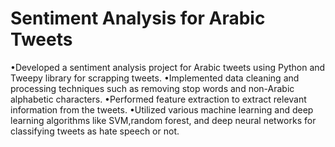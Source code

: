 # Sentiment Analysis for Arabic Tweets
•Developed a sentiment analysis project for Arabic tweets using Python and Tweepy library for scrapping
tweets.
•Implemented data cleaning and processing techniques such as removing stop words and non-Arabic
alphabetic characters.
•Performed feature extraction to extract relevant information from the tweets.
•Utilized various machine learning and deep learning algorithms like SVM,random forest, and deep neural
networks for classifying tweets as hate speech or not.
